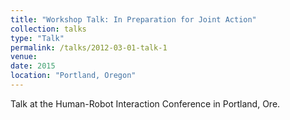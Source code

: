 ```yaml
---
title: "Workshop Talk: In Preparation for Joint Action"
collection: talks
type: "Talk"
permalink: /talks/2012-03-01-talk-1
venue: 
date: 2015
location: "Portland, Oregon"
---
```


Talk at the Human-Robot Interaction Conference in Portland, Ore.
